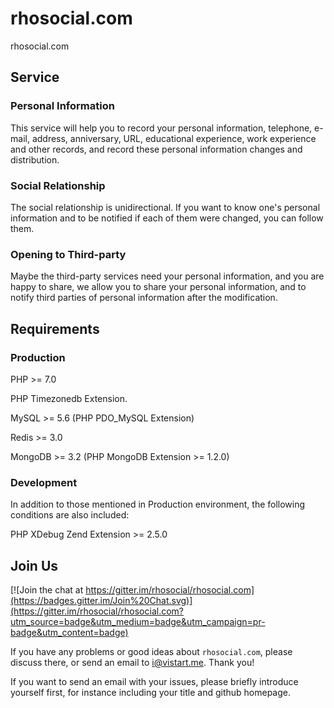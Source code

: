 # rhosocial.com

rhosocial.com

## Service

### Personal Information

This service will help you to record your personal information, telephone, e-mail,
address, anniversary, URL, educational experience, work experience and other records,
and record these personal information changes and distribution.

### Social Relationship

The social relationship is unidirectional. If you want to know one's personal
information and to be notified if each of them were changed, you can follow them.

### Opening to Third-party

Maybe the third-party services need your personal information, and you are happy
to share, we allow you to share your personal information, and to notify third
parties of personal information after the modification.

## Requirements

### Production

PHP >= 7.0

PHP Timezonedb Extension.

MySQL >= 5.6 (PHP PDO_MySQL Extension)

Redis >= 3.0

MongoDB >= 3.2 (PHP MongoDB Extension >= 1.2.0)

### Development

In addition to those mentioned in Production environment, the following conditions are also included:

PHP XDebug Zend Extension >= 2.5.0

## Join Us

[![Join the chat at https://gitter.im/rhosocial/rhosocial.com](https://badges.gitter.im/Join%20Chat.svg)](https://gitter.im/rhosocial/rhosocial.com?utm_source=badge&utm_medium=badge&utm_campaign=pr-badge&utm_content=badge)

If you have any problems or good ideas about `rhosocial.com`, please discuss there, or send an email to i@vistart.me. Thank you!

If you want to send an email with your issues, please briefly introduce yourself first, for instance including your title and github homepage.